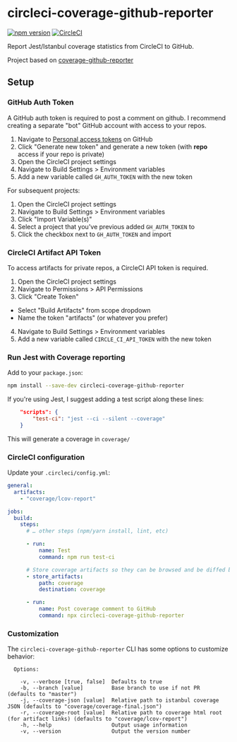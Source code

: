 # circleci-coverage-github-reporter

[![npm version](https://badge.fury.io/js/circleci-coverage-github-reporter.svg)](https://badge.fury.io/js/circleci-coverage-github-reporter) [![CircleCI](https://circleci.com/gh/andrscrrn/circleci-coverage-github-reporter.svg?style=svg)](https://circleci.com/gh/andrscrrn/circleci-coverage-github-reporter)

Report Jest/Istanbul coverage statistics from CircleCI to GitHub.

Project based on [coverage-github-reporter](https://github.com/vivlabs/coverage-github-reporter)

## Setup

### GitHub Auth Token

A GitHub auth token is required to post a comment on github. I recommend creating a separate "bot" GitHub account with
access to your repos.

1. Navigate to [Personal access tokens](https://github.com/settings/tokens) on GitHub
2. Click "Generate new token" and generate a new token (with **repo** access if your repo is private)
3. Open the CircleCI project settings
4. Navigate to Build Settings > Environment variables
5. Add a new variable called `GH_AUTH_TOKEN` with the new token

For subsequent projects:

1. Open the CircleCI project settings
2. Navigate to Build Settings > Environment variables
3. Click "Import Variable(s)"
4. Select a project that you've previous added `GH_AUTH_TOKEN` to
5. Click the checkbox next to `GH_AUTH_TOKEN` and import

### CircleCI Artifact API Token

To access artifacts for private repos, a CircleCI API token is required.

1. Open the CircleCI project settings
2. Navigate to Permissions > API Permissions
3. Click "Create Token"

- Select "Build Artifacts" from scope dropdown
- Name the token "artifacts" (or whatever you prefer)

4. Navigate to Build Settings > Environment variables
5. Add a new variable called `CIRCLE_CI_API_TOKEN` with the new token

### Run Jest with Coverage reporting

Add to your `package.json`:

```bash
npm install --save-dev circleci-coverage-github-reporter
```

If you're using Jest, I suggest adding a test script along these lines:

```json
    "scripts": {
        "test-ci": "jest --ci --silent --coverage"
    }
```

This will generate a coverage in `coverage/`

### CircleCI configuration

Update your `.circleci/config.yml`:

```yml
general:
  artifacts:
    - "coverage/lcov-report"

jobs:
  build:
    steps:
      # … other steps (npm/yarn install, lint, etc)

      - run:
          name: Test
          command: npm run test-ci

      # Store coverage artifacts so they can be browsed and be diffed by other builds
      - store_artifacts:
          path: coverage
          destination: coverage

      - run:
          name: Post coverage comment to GitHub
          command: npx circleci-coverage-github-reporter
```

### Customization

The `circleci-coverage-github-reporter` CLI has some options to customize behavior:

```
  Options:

    -v, --verbose [true, false]  Defaults to true
    -b, --branch [value]         Base branch to use if not PR (defaults to "master")
    -j, --coverage-json [value]  Relative path to istanbul coverage JSON (defaults to "coverage/coverage-final.json")
    -r, --coverage-root [value]  Relative path to coverage html root (for artifact links) (defaults to "coverage/lcov-report")
    -h, --help                   Output usage information
    -v, --version                Output the version number
```
